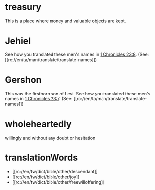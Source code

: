 # treasury

This is a place where money and valuable objects are kept.

# Jehiel

See how you translated these men's names in [1 Chronicles 23:8](../23/07.md). (See: [[rc://en/ta/man/translate/translate-names]])

# Gershon

This was the firstborn son of Levi. See how you translated these men's names in [1 Chronicles 23:7](../23/07.md). (See: [[rc://en/ta/man/translate/translate-names]])

# wholeheartedly

willingly and without any doubt or hesitation

# translationWords

* [[rc://en/tw/dict/bible/other/descendant]]
* [[rc://en/tw/dict/bible/other/joy]]
* [[rc://en/tw/dict/bible/other/freewilloffering]]